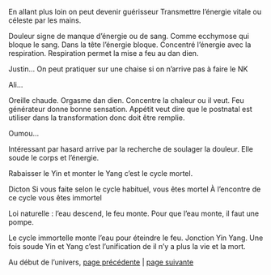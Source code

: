 En allant plus loin on peut devenir guérisseur Transmettre l’énergie vitale ou céleste par les mains.

Douleur signe de manque d’énergie ou de sang.  Comme ecchymose qui bloque le sang. Dans la tête l’énergie bloque. Concentré l’énergie avec la respiration. Respiration permet la mise a feu au dan dien.

Justin…
On peut pratiquer sur une chaise si on n’arrive pas à faire le NK

Ali…

Oreille chaude. Orgasme dan dien. Concentre la chaleur ou il veut. 
Feu générateur donne bonne sensation. Appétit veut dire que le postnatal est utiliser dans la transformation donc doit être remplie. 

Oumou…

Intéressant par hasard arrive par la recherche de soulager la douleur. Elle soude le corps et l’énergie. 

Rabaisser le Yin et monter le Yang c’est le cycle mortel. 

Dicton Si vous faite selon le cycle habituel, vous êtes mortel 
À l’encontre de ce cycle vous êtes immortel

Loi naturelle : l’eau descend, le feu monte. 
Pour que l’eau monte, il faut une pompe. 

Le cycle immortelle  monte l’eau pour éteindre le feu. Jonction Yin Yang. Une fois soude Yin et Yang c’est l’unification de il n’y a plus la vie et la mort. 

Au début de l’univers,
[page précédente](2024-03-03-08.md) | [page suivante](2024-03-03-10.md)